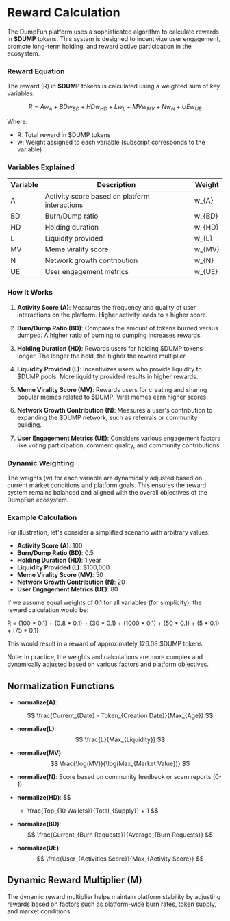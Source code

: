 # Reward Calculation

The DumpFun platform uses a sophisticated algorithm to calculate rewards in **$DUMP** tokens. This system is designed to incentivize user engagement, promote long-term holding, and reward active participation in the ecosystem.



### Reward Equation

The reward (R) in **$DUMP** tokens is calculated using a weighted sum of key variables:

$$
R = A w_{A} + BD w_{BD} + HD w_{HD} + L w_{L} + MV w_{MV} + N w_{N} + UE w_{UE}
$$

Where:

- R: Total reward in $DUMP tokens
- w: Weight assigned to each variable (subscript corresponds to the variable)


### Variables Explained

| Variable | Description | Weight |
|----------|-------------|--------|
| A        | Activity score based on platform interactions | w_{A} |
| BD       | Burn/Dump ratio | w_{BD} |
| HD       | Holding duration | w_{HD} |
| L        | Liquidity provided | w_{L} |
| MV       | Meme virality score | w_{MV} |
| N        | Network growth contribution | w_{N} |
| UE       | User engagement metrics | w_{UE} |

### How It Works

1. **Activity Score (A)**: Measures the frequency and quality of user interactions on the platform. Higher activity leads to a higher score.

2. **Burn/Dump Ratio (BD)**: Compares the amount of tokens burned versus dumped. A higher ratio of burning to dumping increases rewards.

3. **Holding Duration (HD)**: Rewards users for holding $DUMP tokens longer. The longer the hold, the higher the reward multiplier.

4. **Liquidity Provided (L)**: Incentivizes users who provide liquidity to $DUMP pools. More liquidity provided results in higher rewards.

5. **Meme Virality Score (MV)**: Rewards users for creating and sharing popular memes related to $DUMP. Viral memes earn higher scores.

6. **Network Growth Contribution (N)**: Measures a user's contribution to expanding the $DUMP network, such as referrals or community building.

7. **User Engagement Metrics (UE)**: Considers various engagement factors like voting participation, comment quality, and community contributions.

### Dynamic Weighting

The weights (w) for each variable are dynamically adjusted based on current market conditions and platform goals. This ensures the reward system remains balanced and aligned with the overall objectives of the DumpFun ecosystem.

### Example Calculation

For illustration, let's consider a simplified scenario with arbitrary values:

- **Activity Score (A)**: 100
- **Burn/Dump Ratio (BD)**: 0.5
- **Holding Duration (HD)**: 1 year
- **Liquidity Provided (L)**: $100,000
- **Meme Virality Score (MV)**: 50
- **Network Growth Contribution (N)**: 20
- **User Engagement Metrics (UE)**: 80

If we assume equal weights of 0.1 for all variables (for simplicity), the reward calculation would be:

R = (100 * 0.1) + (0.8 * 0.1) + (30 * 0.1) + (1000 * 0.1) + (50 * 0.1) + (5 * 0.1) + (75 * 0.1)

This would result in a reward of approximately 126.08 $DUMP tokens.

Note: In practice, the weights and calculations are more complex and dynamically adjusted based on various factors and platform objectives.

## Normalization Functions

- **normalize(A)**: 

  $$
  \frac{Current_{Date} - Token_{Creation Date}}{Max_{Age}}
  $$

- **normalize(L)**: 
  $$
  \frac{L}{Max_{Liquidity}}
  $$

- **normalize(MV)**: 
  $$
  \frac{\log(MV)}{\log(Max_{Market Value})}
  $$

- **normalize(N)**: Score based on community feedback or scam reports (0-1)

- **normalize(HD)**: 
  $$
  - \frac{Top_{10 Wallets}}{Total_{Supply}} + 1
  $$

- **normalize(BD)**: 
  $$
  \frac{Current_{Burn Requests}}{Average_{Burn Requests}}
  $$

- **normalize(UE)**: 
  $$
  \frac{User_{Activities Score}}{Max_{Activity Score}}
  $$

## Dynamic Reward Multiplier (M)
The dynamic reward multiplier helps maintain platform stability by adjusting rewards based on factors such as platform-wide burn rates, token supply, and market conditions.
